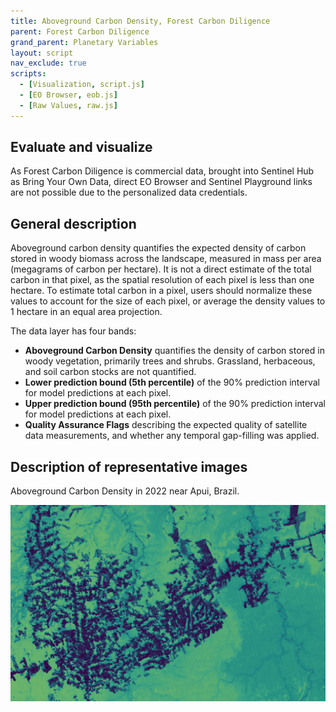 ```yaml
---
title: Aboveground Carbon Density, Forest Carbon Diligence
parent: Forest Carbon Diligence
grand_parent: Planetary Variables
layout: script
nav_exclude: true
scripts:
  - [Visualization, script.js]
  - [EO Browser, eob.js]
  - [Raw Values, raw.js]
---
```


## Evaluate and visualize

As Forest Carbon Diligence is commercial data, brought into Sentinel Hub as Bring Your Own Data, direct EO Browser and Sentinel Playground links are not possible due to the personalized data credentials.

## General description

Aboveground carbon density quantifies the expected density of carbon stored in woody biomass across the
landscape, measured in mass per area (megagrams of carbon per hectare). It is not a direct estimate of the total
carbon in that pixel, as the spatial resolution of each pixel is less than one hectare. To estimate total carbon in a
pixel, users should normalize these values to account for the size of each pixel, or average the density values to 1
hectare in an equal area projection.

The data layer has four bands:

- **Aboveground Carbon Density** quantifies the density of carbon stored in woody vegetation,
  primarily trees and shrubs. Grassland, herbaceous, and soil carbon stocks are not quantified.
- **Lower prediction bound (5th percentile)** of the 90% prediction interval for model predictions at each pixel.
- **Upper prediction bound (95th percentile)** of the 90% prediction interval for model predictions at each pixel.
- **Quality Assurance Flags** describing the expected quality of satellite data measurements, and
  whether any temporal gap-filling was applied.

## Description of representative images

Aboveground Carbon Density in 2022 near Apui, Brazil.

![Aboveground Carbon Density Example](fig/abovegroundcarbon.jpg)
